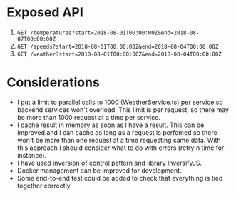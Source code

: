 # Exposed API

1. `GET /temperatures?start=2018-08-01T00:00:00Z&end=2018-08-07T00:00:00Z`
2. `GET /speeds?start=2018-08-01T00:00:00Z&end=2018-08-04T00:00:00Z`
3. `GET /weather?start=2018-08-01T00:00:00Z&end=2018-08-04T00:00:00Z`

# Considerations

* I put a limit to parallel calls to 1000 (WeatherService.ts) per service so backend services won't overload. This limit is per request, so there may be more than 1000 request at a time per service.
* I cache result in memory as soon as I have a result. This can be improved and I can cache as long as a request is perfomed so there won't be more than one request at a time requesting same data.
With this approach I should consider what to do with errors (retry n time for instance).
* I have used inversion of control pattern and library InversifyJS.
* Docker management can be improved for development.
* Some end-to-end test could be added to check that everything is tied together correctly.